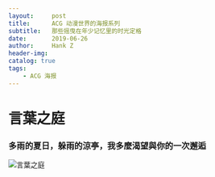 ```yaml
---
layout:     post
title:      ACG 动漫世界的海报系列
subtitle:   那些摇曳在年少记忆里的时光定格
date:       2019-06-26
author:     Hank Z
header-img: 
catalog: true
tags:
    - ACG 海报
---
```


# 言葉之庭

### 多雨的夏日，躲雨的涼亭，我多麼渴望與你的一次邂逅
![言葉之庭](https://img3.doubanio.com/view/photo/raw/public/p1958733032.jpg)